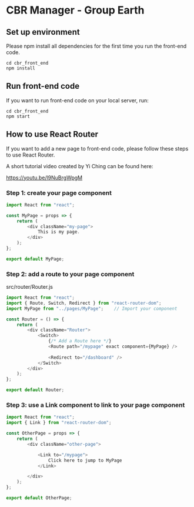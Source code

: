 # CBR Manager - Group Earth

## Set up environment

Please npm install all dependencies for the first time you run the front-end code.

```
cd cbr_front_end
npm install
```

## Run front-end code

If you want to run front-end code on your local server, run:

```
cd cbr_front_end
npm start
```

## How to use React Router

If you want to add a new page to front-end code, please follow these steps to use React Router.

A short tutorial video created by Yi Ching can be found here:

https://youtu.be/l9NuBrgWpgM

### Step 1: create your page component

```js
import React from "react";

const MyPage = props => {
    return (
        <div className="my-page">
            This is my page.
        </div>
    );
};

export default MyPage;
```

### Step 2: add a route to your page component

src/router/Router.js

```js
import React from "react";
import { Route, Switch, Redirect } from "react-router-dom";
import MyPage from "../pages/MyPage";    // Import your component

const Router = () => {
    return (
        <div className="Router">
            <Switch>
                {/* Add a Route here */}
                <Route path="/mypage" exact component={MyPage} />  
 
                <Redirect to="/dashboard" />
            </Switch>
        </div>
    );
};

export default Router;

```

### Step 3: use a Link component to link to your page component

```js
import React from "react";
import { Link } from "react-router-dom";

const OtherPage = props => {
    return (
        <div className="other-page">

            <Link to="/mypage">
                Click here to jump to MyPage
            </Link>

        </div>
    );
};

export default OtherPage;

```
